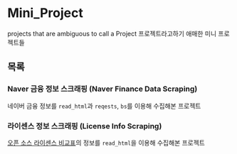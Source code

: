 # Mini_Project
projects that are ambiguous to call a Project
프로젝트라고하기 애매한 미니 프로젝트들 

## 목록
### Naver 금융 정보 스크래핑 (Naver Finance Data Scraping)
네이버 금융 정보를 `read_html`과 `reqests`, `bs`를 이용해 수집해본 프로젝트

### 라이센스 정보 스크래핑 (License Info Scraping)
[오픈 소스 라이센스 비교표](https://olis.or.kr/license/compareGuide.do)의 정보를 `read_html`을 이용해 수집해본 프로젝트